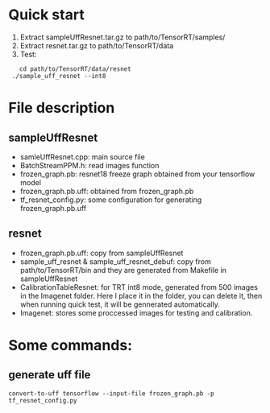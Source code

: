 # Quick start

1. Extract sampleUffResnet.tar.gz to path/to/TensorRT/samples/
2. Extract resnet.tar.gz to path/to/TensorRT/data
3. Test:
  ```
	 cd path/to/TensorRT/data/resnet
   ./sample_uff_resnet --int8
  ```
  
# File description

## sampleUffResnet

- samleUffResnet.cpp: main source file
- BatchStreamPPM.h: read images function
- frozen_graph.pb: resnet18 freeze graph obtained from your tensorflow model
- frozen_graph.pb.uff: obtained from frozen_graph.pb
- tf_resnet_config.py: some configuration for generating frozen_graph.pb.uff


## resnet

- frozen_graph.pb.uff: copy from sampleUffResnet
- sample_uff_resnet & sample_uff_resnet_debuf: copy from path/to/TensorRT/bin and they are generated from Makefile in sampleUffResnet
- CalibrationTableResnet: for TRT int8 mode, generated from 500 images in the Imagenet folder. Here I place it in the folder, you can delete it, then when running quick test, it will be gennerated automatically.
- Imagenet: stores some proccessed images for testing and calibration.
  
  
# Some commands:

## generate uff file

```
convert-to-uff tensorflow --input-file frozen_graph.pb -p tf_resnet_config.py
```
